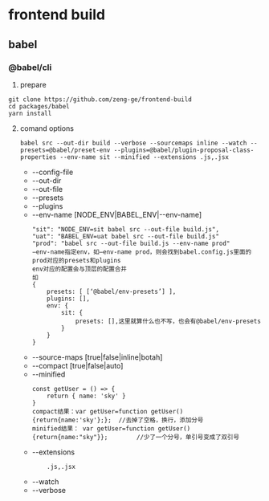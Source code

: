 # frontend build

## babel

### @babel/cli

1. prepare
```
git clone https://github.com/zeng-ge/frontend-build
cd packages/babel
yarn install
```
2. comand options
    ```
    babel src --out-dir build --verbose --sourcemaps inline --watch --presets=@babel/preset-env --plugins=@babel/plugin-proposal-class-properties --env-name sit --minified --extensions .js,.jsx
    ```
    - --config-file
    - --out-dir
    - --out-file
    - --presets
    - --plugins
    - --env-name        [NODE_ENV|BABEL_ENV|--env-name]
        ```
        "sit": "NODE_ENV=sit babel src --out-file build.js",
        "uat": "BABEL_ENV=uat babel src --out-file build.js"
        "prod": "babel src --out-file build.js --env-name prod"
        —env-name指定env，如—env-name prod，则会找到babel.config.js里面的prod对应的presets和plugins
        env对应的配置会与顶层的配置合并
        如
        {
        	presets: [ [‘@babel/env-presets’] ],
        	plugins: [],
        	env: {
        		sit: {
        			presets: [],这里就算什么也不写，也会有@babel/env-presets
        		}
        	}
        }
        ```
    - --source-maps     [true|false|inline|botah]
    - --compact         [true|false|auto]
    - --minified
        ```
        const getUser = () => {
            return { name: 'sky' } 
        }
        compact结果：var getUser=function getUser(){return{name:'sky'};};	//去掉了空格，换行，添加分号
        minified结果： var getUser=function getUser(){return{name:"sky"}};        //少了一个分号，单引号变成了双引号
        ```
    - --extensions
        ```
            .js,.jsx
        ```
    - --watch
    - --verbose
    
